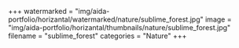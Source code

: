 +++
watermarked = "img/aida-portfolio/horizantal/watermarked/nature/sublime_forest.jpg"
image = "img/aida-portfolio/horizantal/thumbnails/nature/sublime_forest.jpg"
filename = "sublime_forest"
categories = "Nature"
+++
